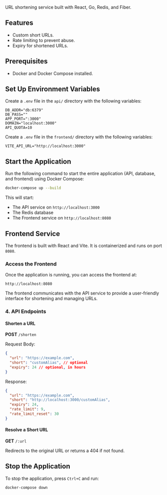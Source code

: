 URL shortening service built with React, Go, Redis, and Fiber.

## Features

- Custom short URLs.
- Rate limiting to prevent abuse.
- Expiry for shortened URLs.

## Prerequisites

- Docker and Docker Compose installed.

## Set Up Environment Variables

Create a `.env` file in the `api/` directory with the following variables:

```env
DB_ADDR="db:6379"
DB_PASS=""
APP_PORT=":3000"
DOMAIN="localhost:3000"
API_QUOTA=10
```

Create a `.env` file in the `frontend/` directory with the following variables:

```
VITE_API_URL="http://localhost:3000"
```

## Start the Application

Run the following command to start the entire application (API, database, and frontend) using Docker Compose:

```bash
docker-compose up --build
```

This will start:

- The API service on `http://localhost:3000`
- The Redis database
- The Frontend service on `http://localhost:8080`

## Frontend Service

The frontend is built with React and Vite. It is containerized and runs on port `8080`.

### Access the Frontend

Once the application is running, you can access the frontend at:

```
http://localhost:8080
```

The frontend communicates with the API service to provide a user-friendly interface for shortening and managing URLs.

### 4. API Endpoints

#### Shorten a URL

**POST** `/shorten`

Request Body:

```json
{
  "url": "https://example.com",
  "short": "customAlias", // optional
  "expiry": 24 // optional, in hours
}
```

Response:

```json
{
  "url": "https://example.com",
  "short": "http://localhost:3000/customAlias",
  "expiry": 24,
  "rate_limit": 9,
  "rate_limit_reset": 30
}
```

#### Resolve a Short URL

**GET** `/:url`

Redirects to the original URL or returns a 404 if not found.

## Stop the Application

To stop the application, press `Ctrl+C` and run:

```bash
docker-compose down
```
